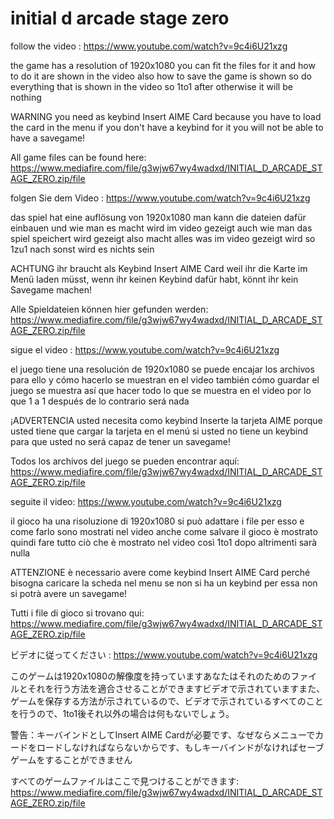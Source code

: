 # initial d arcade stage zero


follow the video : https://www.youtube.com/watch?v=9c4i6U21xzg

the game has a resolution of 1920x1080 you can fit the files for it and how to do it are shown in the video also how to save the game is shown so do everything that is shown in the video so 1to1 after otherwise it will be nothing 

WARNING you need as keybind Insert AIME Card because you have to load the card in the menu if you don't have a keybind for it you will not be able to have a savegame!

All game files can be found here: https://www.mediafire.com/file/g3wjw67wy4wadxd/INITIAL_D_ARCADE_STAGE_ZERO.zip/file




folgen Sie dem Video : https://www.youtube.com/watch?v=9c4i6U21xzg

das spiel hat eine auflösung von 1920x1080 man kann die dateien dafür einbauen und wie man es macht wird im video gezeigt auch wie man das spiel speichert wird gezeigt also macht alles was im video gezeigt wird so 1zu1 nach sonst wird es nichts sein 

ACHTUNG ihr braucht als Keybind Insert AIME Card weil ihr die Karte im Menü laden müsst, wenn ihr keinen Keybind dafür habt, könnt ihr kein Savegame machen!

Alle Spieldateien können hier gefunden werden: https://www.mediafire.com/file/g3wjw67wy4wadxd/INITIAL_D_ARCADE_STAGE_ZERO.zip/file




sigue el video : https://www.youtube.com/watch?v=9c4i6U21xzg

el juego tiene una resolución de 1920x1080 se puede encajar los archivos para ello y cómo hacerlo se muestran en el video también cómo guardar el juego se muestra así que hacer todo lo que se muestra en el video por lo que 1 a 1 después de lo contrario será nada 

¡ADVERTENCIA usted necesita como keybind Inserte la tarjeta AIME porque usted tiene que cargar la tarjeta en el menú si usted no tiene un keybind para que usted no será capaz de tener un savegame!

Todos los archivos del juego se pueden encontrar aquí: https://www.mediafire.com/file/g3wjw67wy4wadxd/INITIAL_D_ARCADE_STAGE_ZERO.zip/file




seguite il video: https://www.youtube.com/watch?v=9c4i6U21xzg

il gioco ha una risoluzione di 1920x1080 si può adattare i file per esso e come farlo sono mostrati nel video anche come salvare il gioco è mostrato quindi fare tutto ciò che è mostrato nel video così 1to1 dopo altrimenti sarà nulla 

ATTENZIONE è necessario avere come keybind Insert AIME Card perché bisogna caricare la scheda nel menu se non si ha un keybind per essa non si potrà avere un savegame!

Tutti i file di gioco si trovano qui: https://www.mediafire.com/file/g3wjw67wy4wadxd/INITIAL_D_ARCADE_STAGE_ZERO.zip/file




ビデオに従ってください : https://www.youtube.com/watch?v=9c4i6U21xzg

このゲームは1920x1080の解像度を持っていますあなたはそれのためのファイルとそれを行う方法を適合させることができますビデオで示されていますまた、ゲームを保存する方法が示されているので、ビデオで示されているすべてのことを行うので、1to1後それ以外の場合は何もないでしょう。

警告：キーバインドとしてInsert AIME Cardが必要です、なぜならメニューでカードをロードしなければならないからです、もしキーバインドがなければセーブゲームをすることができません

すべてのゲームファイルはここで見つけることができます: https://www.mediafire.com/file/g3wjw67wy4wadxd/INITIAL_D_ARCADE_STAGE_ZERO.zip/file

